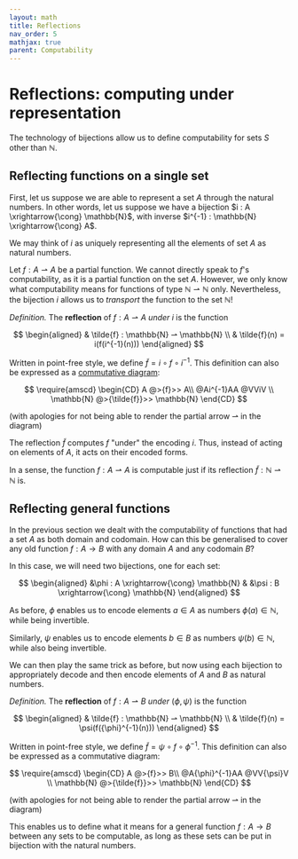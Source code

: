 ```yaml
---
layout: math
title: Reflections
nav_order: 5
mathjax: true
parent: Computability
---
```


# Reflections: computing under representation

The technology of bijections allow us to define computability for sets $S$
other than $\mathbb{N}$.

## Reflecting functions on a single set

First, let us suppose we are able to represent a set $A$ through the natural
numbers. In other words, let us suppose we have a bijection $i : A
\xrightarrow{\cong} \mathbb{N}$, with inverse $i^{-1} : \mathbb{N}
\xrightarrow{\cong} A$.

We may think of $i$ as uniquely representing all the elements of set $A$ as
natural numbers.

Let $f : A ⇀ A$ be a partial function. We cannot directly speak to $f$'s
computability, as it is a partial function on the set $A$. However, we only know
what computability means for functions of type $\mathbb{N} \rightharpoonup
\mathbb{N}$ only. Nevertheless, the bijection $i$ allows us to _transport_ the
function to the set $\mathbb{N}$!


*Definition.* The __reflection__ of $f : A \rightharpoonup A$ *under* $i$ is the
function 

$$
  \begin{aligned}
  & \tilde{f} : \mathbb{N} ⇀ \mathbb{N} \\
  & \tilde{f}(n) = i(f(i^{-1}(n)))
  \end{aligned}
$$

Written in point-free style, we define $\tilde{f} = i \circ f \circ i^{-1}$.
This definition can also be expressed as a [commutative
diagram](https://en.wikipedia.org/wiki/Commutative_diagram):

$$
\require{amscd}
\begin{CD}
  A @>{f}>> A\\
  @Ai^{-1}AA @VViV \\
  \mathbb{N} @>{\tilde{f}}>> \mathbb{N}
\end{CD}
$$

(with apologies for not being able to render the partial arrow $⇀$ in the diagram)

The reflection $\tilde{f}$ computes $f$ "under" the encoding $i$. Thus,
instead of acting on elements of $A$, it acts on their encoded forms.

In a sense, the function $f : A ⇀ A$ is computable just if its reflection
$\tilde{f} : \mathbb{N} ⇀ \mathbb{N}$ is.

## Reflecting general functions

In the previous section we dealt with the computability of functions that had a
set $A$ as both domain and codomain. How can this be generalised to cover any
old function $f : A \to B$ with any domain $A$ and any codomain $B$?

In this case, we will need two bijections, one for each set:

$$
\begin{aligned}
  &\phi : A \xrightarrow{\cong} \mathbb{N}
  &
  &\psi : B \xrightarrow{\cong} \mathbb{N}
\end{aligned}
$$

As before, $\phi$ enables us to encode elements $a \in A$ as numbers $\phi(a)
\in \mathbb{N}$, while being invertible.

Similarly, $\psi$ enables us to encode elements $b \in B$ as numbers $\psi(b)
\in \mathbb{N}$, while also being invertible.

We can then play the same trick as before, but now using each bijection to
appropriately decode and then encode elements of $A$ and $B$ as natural numbers.

*Definition.* The __reflection__ of $f : A \rightharpoonup B$ *under* $(\phi,
\psi)$ is the function 

$$
  \begin{aligned}
  & \tilde{f} : \mathbb{N} ⇀ \mathbb{N} \\
  & \tilde{f}(n) = \psi(f({\phi}^{-1}(n)))
  \end{aligned}
$$

Written in point-free style, we define $\tilde{f} = \psi \circ f \circ \phi^{-1}$.
This definition can also be expressed as a commutative
diagram:

$$
\require{amscd}
\begin{CD}
  A @>{f}>> B\\
  @A{\phi}^{-1}AA @VV{\psi}V \\
  \mathbb{N} @>{\tilde{f}}>> \mathbb{N}
\end{CD}
$$

(with apologies for not being able to render the partial arrow $⇀$ in the diagram)

This enables us to define what it means for a general function $f : A \to B$
between any sets to be computable, as long as these sets can be put in bijection
with the natural numbers.